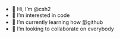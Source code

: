 - 👋 Hi, I’m @csh2
- 👀 I’m interested in code
- 🌱 I’m currently learning how 㱇github
- 💞️ I’m looking to collaborate on everybody

<!---
csh2/csh2 is a ✨ special ✨ repository because its `README.md` (this file) appears on your GitHub profile.
You can click the Preview link to take a look at your changes.
--->

